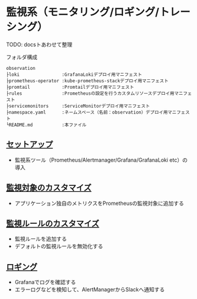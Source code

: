 # 監視系（モニタリング/ロギング/トレーシング）

TODO: docsトあわせて整理

フォルダ構成

```
observation
├loki                :GrafanaLokiデプロイ用マニフェスト 
├prometheus-operator :kube-prometheus-stackデプロイ用マニフェスト
├promtail            :Promtailデプロイ用マニフェスト
├rules               :Prometheusの設定を行うカスタムリソースデプロイ用マニフェスト
├servicemonitors     :ServiceMonitorデプロイ用マニフェスト
├namespace.yaml      :ネームスペース（名前：observation）デプロイ用マニフェスト
└README.md           :本ファイル
```

## [セットアップ](./docs/setup.md)

- 監視系ツール（Prometheus/Alertmanager/Grafana/GrafanaLoki etc）の導入

## [監視対象のカスタマイズ](./docs/custom-metrics.md)

- アプリケーション独自のメトリクスをPrometheusの監視対象に追加する

## [監視ルールのカスタマイズ](./docs/custom-rule.md)

- 監視ルールを追加する
- デフォルトの監視ルールを無効化する

## [ロギング](./docs/logging.md)

- Grafanaでログを確認する
- エラーログなどを検知して、AlertManagerからSlackへ通知する
